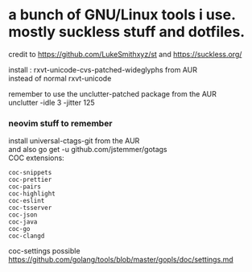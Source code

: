 # a bunch of GNU/Linux tools i use. mostly suckless stuff and dotfiles.
credit to https://github.com/LukeSmithxyz/st and https://suckless.org/  

install : rxvt-unicode-cvs-patched-wideglyphs from AUR   
instead of normal rxvt-unicode  


remember to use the unclutter-patched package from the AUR  
unclutter -idle 3 -jitter 125  

### neovim stuff to remember
install universal-ctags-git from the AUR  
and also go get -u github.com/jstemmer/gotags  
COC extensions:  
```
coc-snippets
coc-prettier
coc-pairs
coc-highlight
coc-eslint
coc-tsserver
coc-json
coc-java
coc-go
coc-clangd
```
coc-settings possible  
https://github.com/golang/tools/blob/master/gopls/doc/settings.md
